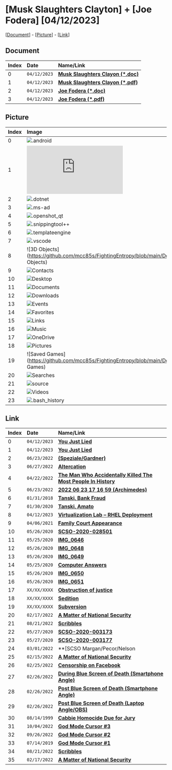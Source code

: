 # [Musk Slaughters Clayton] + [Joe Fodera] [04/12/2023]

[[Document](#document)] - [[Picture](#picture)] - [[Link](#link)]

## Document

| Index | Date         | Name/Link                                                                                                                                     |
|:------|:-------------|:----------------------------------------------------------------------------------------------------------------------------------------------|
| 0     | `04/12/2023` | **[Musk Slaughters Clayon (*.doc)](https://github.com/mcc85s/FightingEntropy/blob/main/Docs/20230412/2023_0412-(MuskSlaughtersClayton).doc)** |
| 1     | `04/12/2023` | **[Musk Slaughters Clayon (*.pdf)](https://github.com/mcc85s/FightingEntropy/blob/main/Docs/20230412/2023_0412-(MuskSlaughtersClayton).pdf)** |
| 2     | `04/12/2023` | **[Joe Fodera (*.doc)](https://github.com/mcc85s/FightingEntropy/blob/main/Docs/20230412/2023_0412-(JoeFodera).doc)**                         |
| 3     | `04/12/2023` | **[Joe Fodera (*.pdf)](https://github.com/mcc85s/FightingEntropy/blob/main/Docs/20230412/2023_0412-(JoeFodera).pdf)**                         |

## Picture

| Index | Image                                                                                                      |
|:------|:-----------------------------------------------------------------------------------------------------------|
| 0     | ![.android](https://github.com/mcc85s/FightingEntropy/blob/main/Docs/20230412/Pics/.android)               |
| 1     | ![.cache](https://github.com/mcc85s/FightingEntropy/blob/main/Docs/20230412/Pics/.cache)                   |
| 2     | ![.dotnet](https://github.com/mcc85s/FightingEntropy/blob/main/Docs/20230412/Pics/.dotnet)                 |
| 3     | ![.ms-ad](https://github.com/mcc85s/FightingEntropy/blob/main/Docs/20230412/Pics/.ms-ad)                   |
| 4     | ![.openshot_qt](https://github.com/mcc85s/FightingEntropy/blob/main/Docs/20230412/Pics/.openshot_qt)       |
| 5     | ![.snippingtool++](https://github.com/mcc85s/FightingEntropy/blob/main/Docs/20230412/Pics/.snippingtool++) |
| 6     | ![.templateengine](https://github.com/mcc85s/FightingEntropy/blob/main/Docs/20230412/Pics/.templateengine) |
| 7     | ![.vscode](https://github.com/mcc85s/FightingEntropy/blob/main/Docs/20230412/Pics/.vscode)                 |
| 8     | ![3D Objects](https://github.com/mcc85s/FightingEntropy/blob/main/Docs/20230412/Pics/3D Objects)           |
| 9     | ![Contacts](https://github.com/mcc85s/FightingEntropy/blob/main/Docs/20230412/Pics/Contacts)               |
| 10    | ![Desktop](https://github.com/mcc85s/FightingEntropy/blob/main/Docs/20230412/Pics/Desktop)                 |
| 11    | ![Documents](https://github.com/mcc85s/FightingEntropy/blob/main/Docs/20230412/Pics/Documents)             |
| 12    | ![Downloads](https://github.com/mcc85s/FightingEntropy/blob/main/Docs/20230412/Pics/Downloads)             |
| 13    | ![Events](https://github.com/mcc85s/FightingEntropy/blob/main/Docs/20230412/Pics/Events)                   |
| 14    | ![Favorites](https://github.com/mcc85s/FightingEntropy/blob/main/Docs/20230412/Pics/Favorites)             |
| 15    | ![Links](https://github.com/mcc85s/FightingEntropy/blob/main/Docs/20230412/Pics/Links)                     |
| 16    | ![Music](https://github.com/mcc85s/FightingEntropy/blob/main/Docs/20230412/Pics/Music)                     |
| 17    | ![OneDrive](https://github.com/mcc85s/FightingEntropy/blob/main/Docs/20230412/Pics/OneDrive)               |
| 18    | ![Pictures](https://github.com/mcc85s/FightingEntropy/blob/main/Docs/20230412/Pics/Pictures)               |
| 19    | ![Saved Games](https://github.com/mcc85s/FightingEntropy/blob/main/Docs/20230412/Pics/Saved Games)         |
| 20    | ![Searches](https://github.com/mcc85s/FightingEntropy/blob/main/Docs/20230412/Pics/Searches)               |
| 21    | ![source](https://github.com/mcc85s/FightingEntropy/blob/main/Docs/20230412/Pics/source)                   |
| 22    | ![Videos](https://github.com/mcc85s/FightingEntropy/blob/main/Docs/20230412/Pics/Videos)                   |
| 23    | ![.bash_history](https://github.com/mcc85s/FightingEntropy/blob/main/Docs/20230412/Pics/.bash_history)     |

## Link

| Index | Date         | Name/Link                                                                                                                                                                |
|:------|:-------------|:-------------------------------------------------------------------------------------------------------------------------------------------------------------------------|
| 0     | `04/12/2023` | **[You Just Lied](https://youtu.be/XqJKAnN0-gM)**                                                                                                                        |
| 1     | `04/12/2023` | **[You Just Lied](https://www.msn.com/en-us/tv/news/elon-musk-leaves-bbc-reporter-stammering-after-challenging-him-to-cite-examples-of-rising-hate-speech/ar-AA19M5yd)** |
| 2     | `06/23/2022` | **[(Speziale/Gardner)](https://drive.google.com/file/d/1Q5JgJ_LLf4PYsil54_hHVo90kG7gViU6)**                                                                              |
| 3     | `06/27/2022` | **[Altercation](https://drive.google.com/file/d/1MkHiYnBnRl91Ck-ixcEhE5R1dX7B3Fve)**                                                                                     |
| 4     | `04/22/2022` | **[The Man Who Accidentally Killed The Most People In History](https://youtu.be/IV3dnLzthDA)**                                                                           |
| 5     | `06/23/2022` | **[2022 06 23 17 16 59 (Archimedes)](https://youtu.be/QP25FbNhakQ)**                                                                                                     |
| 6     | `01/31/2018` | **[Tanski, Bank Fraud](https://www.timesunion.com/news/article/Tanski-named-as-co-conspirator-as-former-12541203.php)**                                                  |
| 7     | `01/30/2020` | **[Tanski, Amato](https://www.timesunion.com/news/article/Tanski-will-not-face-charges-as-business-partner-15016249.php)**                                               |
| 8     | `04/12/2023` | **[Virtualization Lab – RHEL Deployment](https://youtu.be/AucVPa_EpQc)**                                                                                                 |
| 9     | `04/06/2021` | **[Family Court Appearance](https://drive.google.com/file/d/1J0CzI1nW5xwmWbwUVwOEMbhLUiZYEr4p)**                                                                         |
| 10    | `05/26/2020` | **[SCSO-2020-028501](https://github.com/mcc85s/FightingEntropy/tree/main/Records/SCSO-2020-028501)**                                                                     |
| 11    | `05/25/2020` | **[IMG_0646](https://drive.google.com/file/d/1Lb8RLYUsJnnKnTOHbunlyBmidIXycjVD)**                                                                                        |
| 12    | `05/26/2020` | **[IMG_0648](https://drive.google.com/file/d/18xllhtJW6XZhxJOZXWtesywn-Ph37KK9)**                                                                                        |
| 13    | `05/26/2020` | **[IMG_0649](https://drive.google.com/file/d/1W0234ojNChSpwDZWnWPzjjZRBQ2CQm0L)**                                                                                        |
| 14    | `05/25/2020` | **[Computer Answers](https://drive.google.com/file/d/1dmTkiCzgyGwG9q5BO9hIn_SSeFWPcrIs)**                                                                                |
| 15    | `05/26/2020` | **[IMG_0650](https://drive.google.com/file/d/1vu2bhSSCv2HO-HCeCCh5-iqcYpiiqC2l)**                                                                                        |
| 16    | `05/26/2020` | **[IMG_0651](https://drive.google.com/file/d/1imYzaTA--eVDMeSM-dHfYBfC2tiAHsLV)**                                                                                        |
| 17    | `XX/XX/XXXX` | **[Obstruction of justice](https://en.wikipedia.org/wiki/Obstruction_of_justice)**                                                                                       |
| 18    | `XX/XX/XXXX` | **[Sedition](https://en.wikipedia.org/wiki/Sedition)**                                                                                                                   |
| 19    | `XX/XX/XXXX` | **[Subversion](https://en.wikipedia.org/wiki/Subversion)**                                                                                                               |
| 20    | `02/17/2022` | **[A Matter of National Security](https://youtu.be/e4VnZObiez8)**                                                                                                        |
| 21    | `08/21/2022` | **[Scribbles](https://youtu.be/q0twJUzef9U)**                                                                                                                            |
| 22    | `05/27/2020` | **[SCSO-2020-003173](https://github.com/mcc85s/FightingEntropy/tree/main/Records/SCSO-2020-003173)**                                                                     |
| 23    | `05/27/2020` | **[SCSO-2020-003177](https://github.com/mcc85s/FightingEntropy/tree/main/Records/SCSO-2020-003177)**                                                                     |
| 24    | `03/01/2022` | **[SCSO Margan/Pecor/Nelson | https://drive.google.com/file/d/1BNfF9vWjG4vBIO-8oXmIw6aLeNvFRjRL]()**                                                                     |
| 25    | `02/15/2022` | **[A Matter of National Security](https://youtu.be/e4VnZObiez8)**                                                                                                        |
| 26    | `02/25/2022` | **[Censorship on Facebook](https://youtu.be/Jmq4yBqGhTs)**                                                                                                               |
| 27    | `02/26/2022` | **[During Blue Screen of Death (Smartphone Angle)](https://youtu.be/40sQXpVh_8Y)**                                                                                       |
| 28    | `02/26/2022` | **[Post Blue Screen of Death (Smartphone Angle)](https://youtu.be/oShPs6_uXIk)**                                                                                         |
| 29    | `02/26/2022` | **[Post Blue Screen of Death (Laptop Angle/OBS)](https://youtu.be/LYVUMLpofWg)**                                                                                         |
| 30    | `08/14/1999` | **[Cabbie Homocide Due for Jury](https://github.com/mcc85s/FightingEntropy/blob/main/Docs/2022_0701-(CASSARO-VERO).pdf)**                                                |
| 31    | `10/04/2022` | **[God Mode Cursor #3](https://youtu.be/dU_5rdVkCD8)**                                                                                                                   |
| 32    | `09/26/2022` | **[God Mode Cursor #2](https://youtu.be/tW80Zj_H6Fw)**                                                                                                                   |
| 33    | `07/14/2019` | **[God Mode Cursor #1](https://youtu.be/1OzgCoBUDzs)**                                                                                                                   |
| 34    | `08/21/2022` | **[Scribbles](https://youtu.be/q0twJUzef9U)**                                                                                                                            |
| 35    | `02/17/2022` | **[A Matter of National Security](https://youtu.be/e4VnZObiez8)**                                                                                                        |
